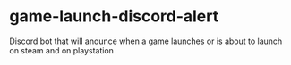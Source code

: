 # game-launch-discord-alert
Discord bot that will anounce when a game launches or is about to launch on steam and on playstation
